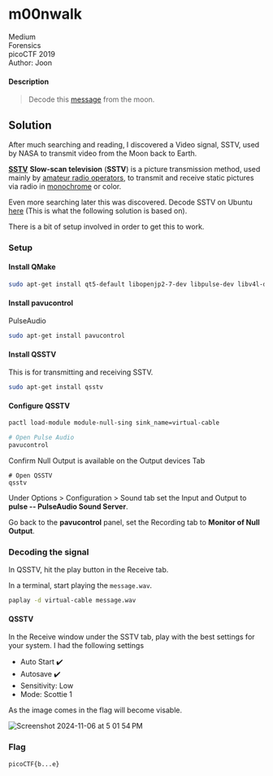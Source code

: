 # m00nwalk
Medium\
Forensics\
picoCTF 2019\
Author: Joon
#### Description
> Decode this [message](https://jupiter.challenges.picoctf.org/static/d6fcea5e3c6433680ea4f914e24fab61/message.wav) from the moon.

## Solution
After much searching and reading, I discovered a Video signal, SSTV, used by NASA to transmit video from the Moon back to Earth.  

**[SSTV](https://en.wikipedia.org/wiki/Slow-scan_television)**
**Slow-scan television** (**SSTV**) is a picture transmission method, used mainly by [amateur radio operators](https://en.wikipedia.org/wiki/Amateur_radio_operator "Amateur radio operator"), to transmit and receive static pictures via radio in [monochrome](https://en.wikipedia.org/wiki/Monochrome "Monochrome") or color.

Even more searching later this was discovered. Decode SSTV on Ubuntu [here](https://ourcodeworld.com/articles/read/956/how-to-convert-decode-a-slow-scan-television-transmissions-sstv-audio-file-to-images-using-qsstv-in-ubuntu-18-04) (This is what the following solution is based on).

There is a bit of setup involved in order to get this to work.
### Setup
#### Install QMake
```bash
sudo apt-get install qt5-default libopenjp2-7-dev libpulse-dev libv4l-dev libasound2-dev libgtk-3-dev libfftw3-dev
```
#### Install pavucontrol
PulseAudio
```bash
sudo apt-get install pavucontrol
```
#### Install QSSTV
This is for transmitting and receiving SSTV.
```bash
sudo apt-get install qsstv
```
#### Configure QSSTV
```bash
pactl load-module module-null-sing sink_name=virtual-cable

# Open Pulse Audio
pavucontrol
```
Confirm Null Output is available on the Output devices Tab

```
# Open QSSTV
qsstv
```
Under Options > Configuration > Sound tab set the Input and Output to **pulse -- PulseAudio Sound Server**.

Go back to the **pavucontrol** panel, set the Recording tab to **Monitor of Null Output**.
### Decoding the signal
In QSSTV, hit the play button in the Receive tab.

In a terminal, start playing the `message.wav`.
```bash
paplay -d virtual-cable message.wav
```

#### QSSTV
In the Receive window under the SSTV tab, play with the best settings for your system.  I had the following settings
- Auto Start :heavy_check_mark:
- Autosave :heavy_check_mark:
- Sensitivity: Low
- Mode: Scottie 1

As the image comes in the flag will become visable.

![Screenshot 2024-11-06 at 5 01 54 PM](https://github.com/user-attachments/assets/29a27e06-7f3d-46aa-a5da-500d7cac99bc)

### Flag
`picoCTF{b...e}`
